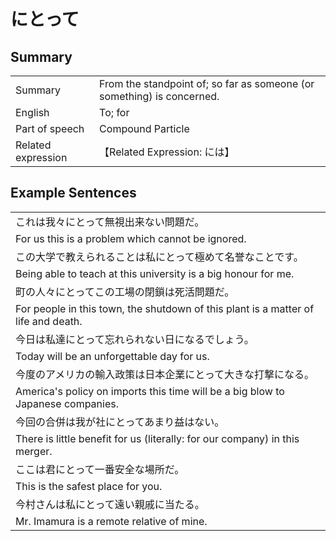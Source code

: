 # にとって

## Summary

<table><tr>   <td>Summary</td>   <td>From the standpoint of; so far as someone (or something) is concerned.</td></tr><tr>   <td>English</td>   <td>To; for</td></tr><tr>   <td>Part of speech</td>   <td>Compound Particle</td></tr><tr>   <td>Related expression</td>   <td>【Related Expression: には】</td></tr></table>

## Example Sentences

<table><tr><td>これは我々にとって無視出来ない問題だ。</td></tr><tr><td>For us this is a problem which cannot be ignored.</td></tr><tr><td>この大学で教えられることは私にとって極めて名誉なことです。</td></tr><tr><td>Being able to teach at this university is a big honour for me.</td></tr><tr><td>町の人々にとってこの工場の閉鎖は死活問題だ。</td></tr><tr><td>For people in this town, the shutdown of this plant is a matter of life and death.</td></tr><tr><td>今日は私達にとって忘れられない日になるでしょう。</td></tr><tr><td>Today will be an unforgettable day for us.</td></tr><tr><td>今度のアメリカの輸入政策は日本企業にとって大きな打撃になる。</td></tr><tr><td>America's policy on imports this time will be a big blow to Japanese companies.</td></tr><tr><td>今回の合併は我が社にとってあまり益はない。</td></tr><tr><td>There is little benefit for us (literally: for our company) in this merger.</td></tr><tr><td>ここは君にとって一番安全な場所だ。</td></tr><tr><td>This is the safest place for you.</td></tr><tr><td>今村さんは私にとって遠い親戚に当たる。</td></tr><tr><td>Mr. Imamura is a remote relative of mine.</td></tr></table>

